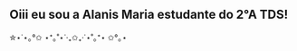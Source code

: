 

<!---
AlanisMaria/AlanisMaria is a ✨ special ✨ repository because its `README.md` (this file) appears on your GitHub profile.
You can click the Preview link to take a look at your changes.
--->
## Oiii eu sou a Alanis Maria estudante do 2°A TDS!
✮⋆˙⋆｡°✩ ⋆⁺｡˚⋆˙‧₊✩₊‧˙⋆˚｡⁺⋆ ✩°｡⋆
<div style="display: inline_block"><br>
<img align="center" alt="" scr="https://github.com/user-attachments/assets/469452e0-a4bb-46ed-a003-a4c1f5b044e4">
</div>

<div> 
 

